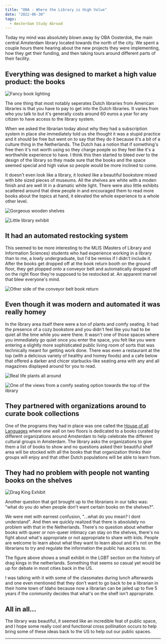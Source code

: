 ```yaml
---
title: "OBA - Where the Library is High Value"
date: "2022-06-30"
tags:
  - Amsterdam Study Abroad
---
```


Today my mind was absolutely blown away by OBA Oosterdok, the main central Amsterdam library located towards the north of the city. We spent a couple hours there hearing about the new projects they were implementing, how they get their funding, and then taking tours around different parts of their facility.

## Everything was designed to market a high value product: the books

![Fancy book lighting](/img/journal/amsterdamArchive/book-lighting.JPG)

The one thing that most notably seperates Dutch libraries from American libraries is that you have to pay to get into the Dutch libraries. It varies from who you talk to but it's generally costs around 60 euros a year for any citizen to have access to the library system. 

When we asked the librarian today about why they had a subscription system in place she immediately told us she thought it was a stupid practice and it should be free but went on to say that they do it because it's a bit of a culture thing in the Netherlands. The Dutch has a notion that if something's free then it's not worth using so they charge poeple so they feel like it's a worthwhile experience to have. I think this then started to bleed over to the design of the library so they made sure that the books and the space seemed special and high value so people would be more inclined to come.

It doesn't even look like a library, it looked like a beautiful bookstore mixed with bite sized pieces of museums. All the shelves are white with a moden finish and are well lit in a dramatic white light. There were also little exhibits scattered around that drew people in and encouraged them to read more books about the topics at hand, it elevated the whole experience to a whole other level.

![Gorgeous wooden shelves](/img/journal/amsterdamArchive/wood-book-shelves.JPG)

![Little library exhibit](/img/journal/amsterdamArchive/small-exhibit.JPG)

## It had an automated restocking system

This seemed to be more interesting to the MLIS (Masters of Library and Information Sciences) students who had experience working in a library than to me, a lowly undergraduate, but I'd be remiss if I didn't include it. After the books get dropped off at the book return booth on the ground floor, they get plopped onto a conveyor belt and automatically dropped off on the right floor they're supposed to be restocked at. An apparent marvel that blew everyone's mind.

![Other side of the conveyor belt book return](/img/journal/amsterdamArchive/book-conveyor.JPG)

## Even though it was modern and automated it was really homey

In the library area itself there were a ton of plants and comfy seating. It had the presence of a cozy bookstore and you didn't feel like you had to be quiet all the time while you were there. It wasn't one of those spaces where you immediately go quiet once you enter the space, you felt like you were entering a slightly more sophisticated public living room of sorts that was technically meant for getting work done. There was even a restaurant at the top (with a delicious variety of healthy and homey foods) and a cafe below that offered a darker and chicer starbucks-like seating area with any and all magazines displayed around for you to read.

![Real life plants all around](/img/journal/amsterdamArchive/plants-afar.JPG)

![One of the views from a comfy seating option towards the top of the library](/img/journal/amsterdamArchive/seating-views.JPG)


## They partnered with organizations around to curate book collections
One of the programs they had in place was one called the [House of all Languages](https://www.oba.nl/hvat.html) where one wall on two floors is dedicated to a books curated by different organizations around Amsterdam to help celebrate the different cultural groups in Amsterdam. The library asks the organizations to give them a list of books to show and no questions asked their beautiful shelf area will be stocked with all the books that that organization thinks their groups will enjoy and that other Dutch populations will be able to learn from.

## They had no problem with people **not** wanting books on the shelves 

![Drag King Exhibit](/img/journal/amsterdamArchive/drag-king-exhibit.JPG)

Another question that got brought up to the librarians in our talks was: "what do you do when people don't want certain books on the shelves?". 

We were met with earnest confusion, "...what do you mean? I dont understand". And then we quickly realized that there is absolutely no problem with that in the Netherlands. There's no question about whether books with queer or non-queer intimacy can stay on the shelves, there's no fight about what's appropriate or not appropriate to share with kids. People are welcome to learn about what they want to learn about and it's not on the librarians to try and regulate the information the public has access to.

The figure above shows a small exhibit in the LGBT section on the history of drag kings in the netherlands. Something that seems so casual yet would be up for debate in most cities back in the US.

I was talking with it with some of the classmates during lunch afterwards and one even mentioned that they don't want to go back to be a librarian in their home town of Idaho because now a librarian can be jailed up to five 5 years if the community decides that what's on the shelf isn't appropriate. 

## All in all...

The library was beautiful, it seemed like an incredible feat of public space, and I hope some really cool and functional cross pollination occurs to help bring some of these ideas back to the US to help out our public spaces.

---